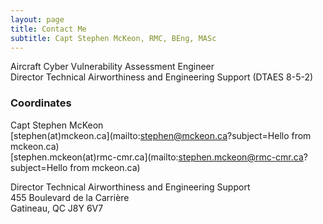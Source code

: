 ```yaml
---
layout: page
title: Contact Me
subtitle: Capt Stephen McKeon, RMC, BEng, MASc
---
```


Aircraft Cyber Vulnerability Assessment Engineer \
Director Technical Airworthiness and Engineering Support (DTAES 8-5-2)

### Coordinates 
Capt Stephen McKeon  
[stephen(at)mckeon.ca](mailto:stephen@mckeon.ca?subject=Hello from mckeon.ca)  
[stephen.mckeon(at)rmc-cmr.ca](mailto:stephen.mckeon@rmc-cmr.ca?subject=Hello from mckeon.ca)


Director Technical Airworthiness and Engineering Support \
455 Boulevard de la Carrière \
Gatineau, QC J8Y 6V7
